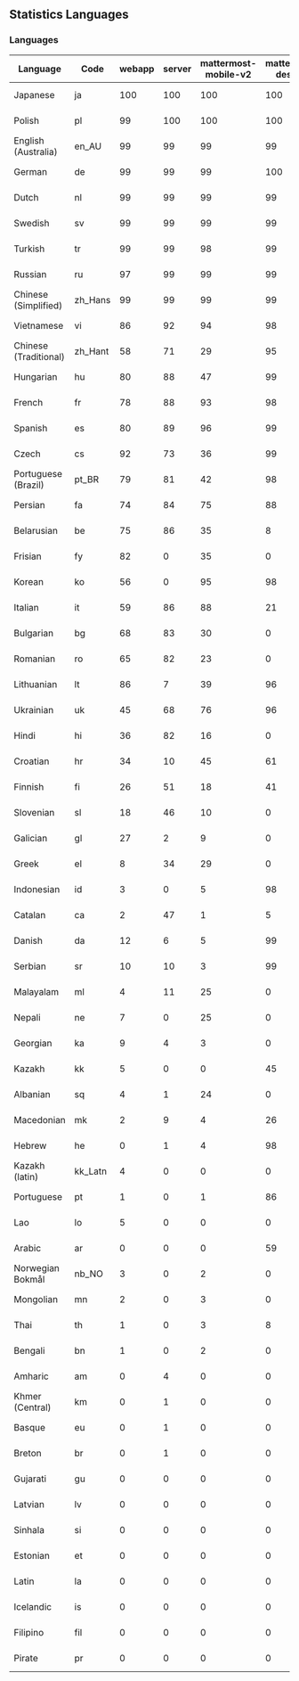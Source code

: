 ## Statistics Languages ##
###  Languages  ###
|Language|Code|webapp|server|mattermost-mobile-v2|mattermost-desktop|playbook-webapp|calls-webapp|Total|Last Modified|
|---|---|---|---|---|---|---|---|---|---|
|Japanese|ja| 100| 100| 100| 100| 0| 100| 100|2024-05-13T17:46:14.587608Z|
|Polish|pl| 99| 100| 100| 100| 0| 100| 99|2024-05-13T17:48:12.676035Z|
|English (Australia)|en_AU| 99| 99| 99| 99| 0| 0| 99|2024-05-13T17:43:55.148540Z|
|German|de| 99| 99| 99| 100| 0| 96| 99|2024-05-13T17:43:40.109489Z|
|Dutch|nl| 99| 99| 99| 99| 0| 96| 99|2024-05-13T17:48:05.238153Z|
|Swedish|sv| 99| 99| 99| 99| 0| 90| 99|2024-05-13T17:49:23.117847Z|
|Turkish|tr| 99| 99| 98| 99| 0| 90| 99|2024-05-13T17:49:38.302771Z|
|Russian|ru| 97| 99| 99| 99| 0| 61| 95|2024-05-13T17:48:47.442368Z|
|Chinese (Simplified)|zh_Hans| 99| 99| 99| 99| 0| 90| 94|2024-05-13T17:50:00.777049Z|
|Vietnamese|vi| 86| 92| 94| 98| 0| 79| 89|2024-05-13T17:49:53.514099Z|
|Chinese (Traditional)|zh_Hant| 58| 71| 29| 95| 0| 12| 87|2024-05-13T17:50:08.554608Z|
|Hungarian|hu| 80| 88| 47| 99| 0| 0| 80|2024-05-13T17:45:42.155843Z|
|French|fr| 78| 88| 93| 98| 0| 46| 79|2024-05-13T17:44:46.686452Z|
|Spanish|es| 80| 89| 96| 99| 0| 22| 79|2024-05-13T17:44:03.278415Z|
|Czech|cs| 92| 73| 36| 99| 0| 87| 76|2024-05-13T17:43:25.470067Z|
|Portuguese (Brazil)|pt_BR| 79| 81| 42| 98| 0| 79| 76|2024-05-13T17:48:26.005243Z|
|Persian|fa| 74| 84| 75| 88| 0| 0| 72|2024-05-13T17:44:24.640545Z|
|Belarusian|be| 75| 86| 35| 8| 0| 0| 71|2024-05-13T17:42:50.204673Z|
|Frisian|fy| 82| 0| 35| 0| 0| 0| 71|2024-05-13T17:44:54.056403Z|
|Korean|ko| 56| 0| 95| 98| 0| 79| 67|2024-05-13T17:46:51.410988Z|
|Italian|it| 59| 86| 88| 21| 0| 18| 67|2024-05-13T17:46:06.010475Z|
|Bulgarian|bg| 68| 83| 30| 0| 0| 0| 66|2024-05-13T17:42:57.767234Z|
|Romanian|ro| 65| 82| 23| 0| 0| 0| 63|2024-05-13T17:48:40.207588Z|
|Lithuanian|lt| 86| 7| 39| 96| 0| 70| 61|2024-05-13T17:47:13.835955Z|
|Ukrainian|uk| 45| 68| 76| 96| 0| 0| 56|2024-05-13T17:49:45.689570Z|
|Hindi|hi| 36| 82| 16| 0| 0| 0| 45|2024-05-13T17:45:26.527644Z|
|Croatian|hr| 34| 10| 45| 61| 0| 93| 36|2024-05-13T17:45:34.269345Z|
|Finnish|fi| 26| 51| 18| 41| 0| 0| 32|2024-05-13T17:44:32.188273Z|
|Slovenian|sl| 18| 46| 10| 0| 0| 0| 22|2024-05-13T17:49:01.198600Z|
|Galician|gl| 27| 2| 9| 0| 0| 0| 17|2024-05-13T17:45:02.042781Z|
|Greek|el| 8| 34| 29| 0| 0| 0| 17|2024-05-13T17:43:47.412121Z|
|Indonesian|id| 3| 0| 5| 98| 0| 0| 14|2024-05-13T17:45:49.670801Z|
|Catalan|ca| 2| 47| 1| 5| 0| 0| 13|2024-05-13T17:43:18.575952Z|
|Danish|da| 12| 6| 5| 99| 0| 0| 12|2024-05-13T17:43:32.535283Z|
|Serbian|sr| 10| 10| 3| 99| 0| 0| 12|2024-05-13T17:49:16.261536Z|
|Malayalam|ml| 4| 11| 25| 0| 0| 0| 9|2024-05-13T17:47:36.109875Z|
|Nepali|ne| 7| 0| 25| 0| 0| 0| 7|2024-05-13T17:47:57.683518Z|
|Georgian|ka| 9| 4| 3| 0| 0| 0| 7|2024-05-13T17:46:21.612974Z|
|Kazakh|kk| 5| 0| 0| 45| 0| 0| 6|2024-05-13T17:46:35.705069Z|
|Albanian|sq| 4| 1| 24| 0| 0| 0| 5|2024-05-13T17:49:08.741068Z|
|Macedonian|mk| 2| 9| 4| 26| 0| 0| 5|2024-05-13T17:47:28.653929Z|
|Hebrew|he| 0| 1| 4| 98| 0| 0| 4|2024-05-13T17:45:18.414146Z|
|Kazakh (latin)|kk_Latn| 4| 0| 0| 0| 0| 0| 4|2024-05-13T17:46:28.247948Z|
|Portuguese|pt| 1| 0| 1| 86| 0| 0| 3|2024-05-13T17:48:32.443407Z|
|Lao|lo| 5| 0| 0| 0| 0| 0| 3|2024-05-13T17:47:06.371494Z|
|Arabic|ar| 0| 0| 0| 59| 0| 0| 2|2024-05-13T17:42:42.875951Z|
|Norwegian Bokmål|nb_NO| 3| 0| 2| 0| 0| 0| 2|2024-05-13T17:47:50.620629Z|
|Mongolian|mn| 2| 0| 3| 0| 0| 0| 2|2024-05-13T17:47:43.896063Z|
|Thai|th| 1| 0| 3| 8| 0| 0| 1|2024-05-13T17:49:30.784354Z|
|Bengali|bn| 1| 0| 2| 0| 0| 0| 1|2024-05-13T17:43:04.222447Z|
|Amharic|am| 0| 4| 0| 0| 0| 0| 1|2024-05-13T17:42:35.882010Z|
|Khmer (Central)|km| 0| 1| 0| 0| 0| 0| 0|2024-05-13T17:46:43.418845Z|
|Basque|eu| 0| 1| 0| 0| 0| 0| 0|2024-05-13T17:44:17.443430Z|
|Breton|br| 0| 1| 0| 0| 0| 0| 0|2024-05-13T17:43:11.552097Z|
|Gujarati|gu| 0| 0| 0| 0| 0| 0| 0|2024-05-13T17:45:10.591689Z|
|Latvian|lv| 0| 0| 0| 0| 0| 0| 0|2024-05-13T17:47:20.776774Z|
|Sinhala|si| 0| 0| 0| 0| 0| 0| 0|2024-05-13T17:48:54.871268Z|
|Estonian|et| 0| 0| 0| 0| 0| 0| 0|2024-05-13T17:44:10.187158Z|
|Latin|la| 0| 0| 0| 0| 0| 0| 0|2024-05-13T17:46:58.374469Z|
|Icelandic|is| 0| 0| 0| 0| 0| 0| 0|2024-05-13T17:45:57.629861Z|
|Filipino|fil| 0| 0| 0| 0| 0| 0| 0|2024-05-13T17:44:38.781152Z|
|Pirate|pr| 0| 0| 0| 0| 0| 0| 0|2024-05-13T17:48:18.946294Z|
